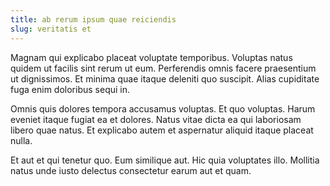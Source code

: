 ```yaml
---
title: ab rerum ipsum quae reiciendis
slug: veritatis et
---
```


Magnam qui explicabo placeat voluptate temporibus. Voluptas natus quidem ut facilis sint rerum ut eum. Perferendis omnis facere praesentium ut dignissimos. Et minima quae itaque deleniti quo suscipit. Alias cupiditate fuga enim doloribus sequi in.

Omnis quis dolores tempora accusamus voluptas. Et quo voluptas. Harum eveniet itaque fugiat ea et dolores. Natus vitae dicta ea qui laboriosam libero quae natus. Et explicabo autem et aspernatur aliquid itaque placeat nulla.

Et aut et qui tenetur quo. Eum similique aut. Hic quia voluptates illo. Mollitia natus unde iusto delectus consectetur earum aut et quam.
